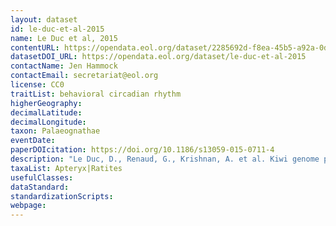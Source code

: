 ```yaml
---
layout: dataset
id: le-duc-et-al-2015
name: Le Duc et al, 2015
contentURL: https://opendata.eol.org/dataset/2285692d-f8ea-45b5-a92a-0d14af030270/resource/ce0b9075-8856-4757-998d-81ac6e842703/download/leduc.zip
datasetDOI_URL: https://opendata.eol.org/dataset/le-duc-et-al-2015
contactName: Jen Hammock
contactEmail: secretariat@eol.org
license: CC0
traitList: behavioral circadian rhythm
higherGeography:
decimalLatitude:
decimalLongitude:
taxon: Palaeognathae
eventDate:
paperDOIcitation: https://doi.org/10.1186/s13059-015-0711-4
description: "Le Duc, D., Renaud, G., Krishnan, A. et al. Kiwi genome provides insights into evolution of a nocturnal lifestyle. Genome Biol 16, 147 (2015). https://doi.org/10.1186/s13059-015-0711-4"
taxaList: Apteryx|Ratites
usefulClasses:
dataStandard:
standardizationScripts:
webpage:
---
```


